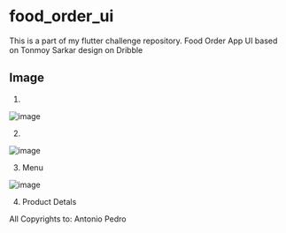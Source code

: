 # food_order_ui

This is a part of my flutter challenge repository.
Food Order App UI based on Tonmoy Sarkar design on Dribble


## Image
1.
![image](https://user-images.githubusercontent.com/42675180/161698219-a9594e19-046b-4880-b2b1-881a280cc838.png)

2.

![image](https://user-images.githubusercontent.com/42675180/161698718-b11e1ea9-834b-4f58-895d-6df2dce9b3b5.png)

3. Menu

![image](https://user-images.githubusercontent.com/42675180/162413027-35c872d6-3f7a-45f1-a174-d7dad623c40c.png)


4. Product Detals


All Copyrights to: Antonio Pedro
